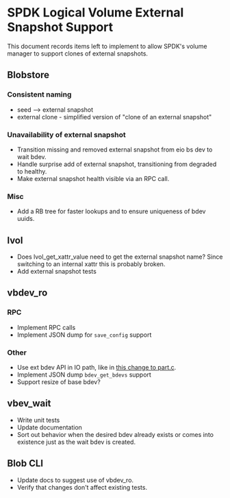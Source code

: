 # SPDK Logical Volume External Snapshot Support

This document records items left to implement to allow SPDK's volume manager to
support clones of external snapshots.

## Blobstore

### Consistent naming

- seed --> external snapshot
- external clone - simplified version of "clone of an external snapshot"

### Unavailability of external snapshot

- Transition missing and removed external snapshot from eio bs dev to wait bdev.
- Handle surprise add of external snapshot, transitioning from degraded to
  healthy.
- Make external snapshot health visible via an RPC call.

### Misc

- Add a RB tree for faster lookups and to ensure uniqueness of bdev uuids.

## lvol

- Does lvol_get_xattr_value need to get the external snapshot name?  Since
  switching to an internal xattr this is probably broken.
- Add external snapshot tests

## vbdev_ro

### RPC

- Implement RPC calls
- Implement JSON dump for `save_config` support

### Other

- Use ext bdev API in IO path, like in [this change to
  part.c](https://review.spdk.io/gerrit/c/spdk/spdk/+/11048/1/lib/bdev/part.c).
- Implement JSON dump `bdev_get_bdevs` support
- Support resize of base bdev?


## vbev_wait

- Write unit tests
- Update documentation
- Sort out behavior when the desired bdev already exists or comes into
  existence just as the wait bdev is created.

## Blob CLI

- Update docs to suggest use of vbdev_ro.
- Verify that changes don't affect existing tests.
